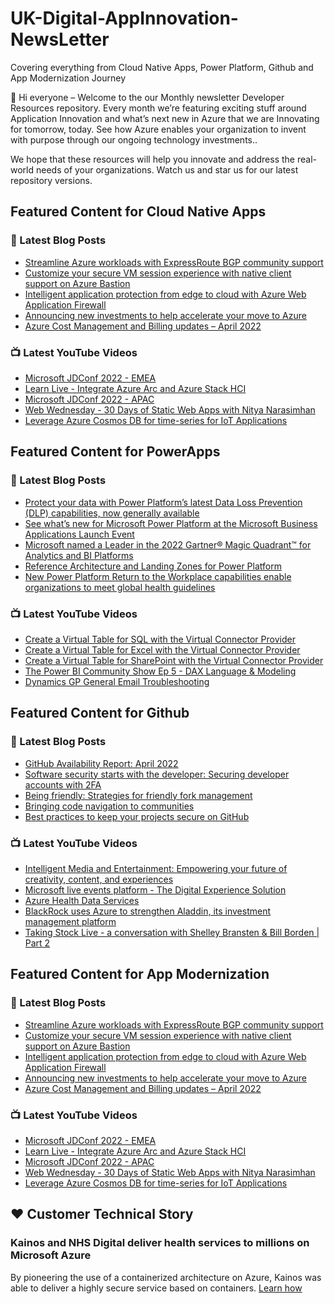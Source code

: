 # UK-Digital-AppInnovation-NewsLetter

Covering everything from Cloud Native Apps, Power Platform, Github and App Modernization Journey

👋 Hi everyone – Welcome to the our Monthly newsletter Developer Resources repository. Every month we’re featuring exciting stuff around Application Innovation and what’s next new in Azure that we are Innovating for tomorrow, today. See how Azure enables your organization to invent with purpose through our ongoing technology investments..


We hope that these resources will help you innovate and address the real-world needs of your organizations. Watch us and star us for our latest repository versions.

## Featured Content for Cloud Native Apps


### 📝 Latest Blog Posts

    
<!-- BLOGCNA:START -->
- [Streamline Azure workloads with ExpressRoute BGP community support](https://azure.microsoft.com/blog/streamline-azure-workloads-with-expressroute-bgp-community-support/)
- [Customize your secure VM session experience with native client support on Azure Bastion](https://azure.microsoft.com/blog/customize-your-secure-vm-session-experience-with-native-client-support-on-azure-bastion/)
- [Intelligent application protection from edge to cloud with Azure Web Application Firewall](https://azure.microsoft.com/blog/intelligent-application-protection-from-edge-to-cloud-with-azure-web-application-firewall/)
- [Announcing new investments to help accelerate your move to Azure](https://azure.microsoft.com/blog/announcing-new-investments-to-help-accelerate-your-move-to-azure/)
- [Azure Cost Management and Billing updates – April 2022](https://azure.microsoft.com/blog/azure-cost-management-and-billing-updates-april-2022/)
<!-- BLOGCNA:END -->

### 📺 Latest YouTube Videos

 
<!-- YOUTUBECNA:START -->
- [Microsoft JDConf 2022 - EMEA](https://www.youtube.com/watch?v=FO-Q7yqVElI)
- [Learn Live - Integrate Azure Arc and Azure Stack HCI](https://www.youtube.com/watch?v=wfmQoAeXL_o)
- [Microsoft JDConf 2022 - APAC](https://www.youtube.com/watch?v=EBywddp-KLw)
- [Web Wednesday - 30 Days of Static Web Apps with Nitya Narasimhan](https://www.youtube.com/watch?v=9P3LYFoaFpY)
- [Leverage Azure Cosmos DB for time-series  for IoT Applications](https://www.youtube.com/watch?v=zsTro_H1f6U)
<!-- YOUTUBECNA:END -->

##  Featured Content for PowerApps
### 📝 Latest Blog Posts
<!-- BLOGPOWER:START -->
- [Protect your data with Power Platform’s latest Data Loss Prevention (DLP) capabilities, now generally available](https://cloudblogs.microsoft.com/powerplatform/2022/04/11/protect-your-data-with-power-platforms-latest-data-loss-prevention-dlp-capabilities-now-generally-available/)
- [See what’s new for Microsoft Power Platform at the Microsoft Business Applications Launch Event](https://cloudblogs.microsoft.com/powerplatform/2022/03/30/see-whats-new-for-microsoft-power-platform-at-the-microsoft-business-applications-launch-event/)
- [Microsoft named a Leader in the 2022 Gartner® Magic Quadrant™ for Analytics and BI Platforms](https://powerbi.microsoft.com/en-us/blog/microsoft-named-a-leader-in-the-2022-gartner-magic-quadrant-for-analytics-and-bi-platforms/)
- [Reference Architecture and Landing Zones for Power Platform](https://cloudblogs.microsoft.com/powerplatform/2022/02/18/north-star-architecture-and-landing-zones-for-power-platform/)
- [New Power Platform Return to the Workplace capabilities enable organizations to meet global health guidelines](https://cloudblogs.microsoft.com/powerplatform/2021/11/30/new-power-platform-return-to-the-workplace-capabilities-enable-organizations-to-meet-global-health-guidelines/)
<!-- BLOGPOWER:END -->
 ### 📺 Latest YouTube Videos
    
<!-- YOUTUBEPOWER:START -->
- [Create a Virtual Table for SQL with the Virtual Connector Provider](https://www.youtube.com/watch?v=3KJdBe3BkM4)
- [Create a Virtual Table for Excel with the Virtual Connector Provider](https://www.youtube.com/watch?v=9rxYzF5h7k8)
- [Create a Virtual Table for SharePoint with the Virtual Connector Provider](https://www.youtube.com/watch?v=Jj7bWCV5Pu4)
- [The Power BI Community Show Ep 5 - DAX Language &amp; Modeling](https://www.youtube.com/watch?v=Ijnh3c1Zxz8)
- [Dynamics GP General Email Troubleshooting](https://www.youtube.com/watch?v=MWQhWDNQ6jc)
<!-- YOUTUBEPOWER:END -->

##  Featured Content for Github
### 📝 Latest Blog Posts
<!-- BLOGGITHUB:START -->
- [GitHub Availability Report: April 2022](https://github.blog/2022-05-04-github-availability-report-april-2022/)
- [Software security starts with the developer: Securing developer accounts with 2FA](https://github.blog/2022-05-04-software-security-starts-with-the-developer-securing-developer-accounts-with-2fa/)
- [Being friendly: Strategies for friendly fork management](https://github.blog/2022-05-02-friend-zone-strategies-friendly-fork-management/)
- [Bringing code navigation to communities](https://github.blog/2022-04-29-bringing-code-navigation-to-communities/)
- [Best practices to keep your projects secure on GitHub](https://github.blog/2022-04-28-best-practices-to-keep-your-projects-secure-on-github/)
<!-- BLOGGITHUB:END -->
### 📺 Latest YouTube Videos
<!-- YOUTUBEGITHUB:START -->
- [Intelligent Media and Entertainment: Empowering your future of creativity, content, and experiences](https://www.youtube.com/watch?v=3SpKd5cwVAs)
- [Microsoft live events platform - The Digital Experience Solution](https://www.youtube.com/watch?v=LldOYzR5tfo)
- [Azure Health Data Services](https://www.youtube.com/watch?v=EKMI7TZK72k)
- [BlackRock uses Azure to strengthen Aladdin, its investment management platform](https://www.youtube.com/watch?v=4tm8exI0DSY)
- [Taking Stock Live - a conversation with Shelley Bransten &amp; Bill Borden | Part 2](https://www.youtube.com/watch?v=y9LU4ID2UCQ)
<!-- YOUTUBEGITHUB:END -->
##  Featured Content for App Modernization
### 📝 Latest Blog Posts
<!-- BLOGAPPMOD:START -->
- [Streamline Azure workloads with ExpressRoute BGP community support](https://azure.microsoft.com/blog/streamline-azure-workloads-with-expressroute-bgp-community-support/)
- [Customize your secure VM session experience with native client support on Azure Bastion](https://azure.microsoft.com/blog/customize-your-secure-vm-session-experience-with-native-client-support-on-azure-bastion/)
- [Intelligent application protection from edge to cloud with Azure Web Application Firewall](https://azure.microsoft.com/blog/intelligent-application-protection-from-edge-to-cloud-with-azure-web-application-firewall/)
- [Announcing new investments to help accelerate your move to Azure](https://azure.microsoft.com/blog/announcing-new-investments-to-help-accelerate-your-move-to-azure/)
- [Azure Cost Management and Billing updates – April 2022](https://azure.microsoft.com/blog/azure-cost-management-and-billing-updates-april-2022/)
<!-- BLOGAPPMOD:END -->
### 📺 Latest YouTube Videos
<!-- YOUTUBEAPPMOD:START -->
- [Microsoft JDConf 2022 - EMEA](https://www.youtube.com/watch?v=FO-Q7yqVElI)
- [Learn Live - Integrate Azure Arc and Azure Stack HCI](https://www.youtube.com/watch?v=wfmQoAeXL_o)
- [Microsoft JDConf 2022 - APAC](https://www.youtube.com/watch?v=EBywddp-KLw)
- [Web Wednesday - 30 Days of Static Web Apps with Nitya Narasimhan](https://www.youtube.com/watch?v=9P3LYFoaFpY)
- [Leverage Azure Cosmos DB for time-series  for IoT Applications](https://www.youtube.com/watch?v=zsTro_H1f6U)
<!-- YOUTUBEAPPMOD:END -->


## ♥️ Customer Technical Story 

### Kainos and NHS Digital deliver health services to millions on Microsoft Azure

By pioneering the use of a containerized architecture on Azure, Kainos was able to deliver a highly secure service based on containers. [Learn how](https://customers.microsoft.com/en-us/story/1368348549535774520-kainos-and-nhs-digital-deliver-health-services-to-millions-on-microsoft-azure)

